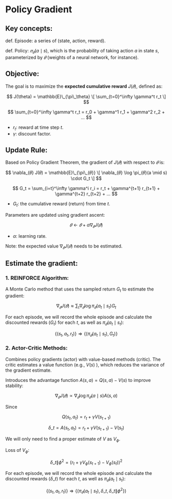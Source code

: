 # Policy Gradient

## Key concepts:

def. Episode: a series of (state, action, reward).

def. Policy: $𝜋_𝜃(a \mid s)$, which is the probability of taking action $a$ in state $s$, parameterized by $𝜃$ (weights of a neural network, for instance).


## Objective:

The goal is to maximize the **expected cumulative reward** $J(𝜃)$, defined as:


$$
J(\theta) = \mathbb{E}\_{\pi\_\theta} \[ \sum_{t=0}^\infty \gamma^t r_t \]
$$

$$
\sum_{t=0}^\infty \gamma^t r_t = r_0 + \gamma^1 r_1 + \gamma^2 r_2 + ... 
$$

- $r_t$: reward at time step $t$.
- $\gamma$: discount factor.


## Update Rule:

Based on Policy Gradient Theorem, the gradient of $J(𝜃)$ with respect to $𝜃$ is:


$$
\nabla_{𝜃} J(𝜃) = \mathbb{E}\_{\pi\_{𝜃}} \[ \nabla_{𝜃} \log \pi_{𝜃}(a \mid s) \cdot G_t \]
$$


$$
G_t = \sum_{i=t}^\infty \gamma^i r_i = r_t + \gamma^{t+1} r_{t+1} + \gamma^{t+2} r_{t+2} + ... 
$$

- $G_t$: the cumulative reward (return) from time $t$.

Parameters are updated using gradient ascent:

$$
𝜃 \gets 𝜃 + \alpha \nabla_{𝜃} J(𝜃)
$$

- $\alpha$: learning rate.

Note: the expected value $\nabla_{𝜃} J(𝜃)$ needs to be estimated. 


## Estimate the gradient:

### 1. REINFORCE Algorithm:

A Monte Carlo method that uses the sampled return $G_t$ to estimate the gradient:

$$
\nabla_{𝜃} J(𝜃) \approx \sum_t \nabla_{𝜃} \log \pi_{𝜃}(a_t \mid s_t) G_t
$$

For each episode, we will record the whole episode and calculate the discounted rewards ($G_t$) for each $t$,
as well as $\pi_{𝜃}(a_t \mid s_t)$:

$$
 \{ (s_t, a_t, r_t) \} \Rightarrow \{ (\pi_{𝜃}(a_t \mid s_t), G_t) \}
$$

### 2. Actor-Critic Methods:

Combines policy gradients (actor) with value-based methods (critic). The critic estimates a value function (e.g., $V(s)$ ), which reduces the variance of the gradient estimate.

Introduces the advantage function $A(s, a) = Q(s, a) - V(s)$ to improve stability:

$$
\nabla_{𝜃} J(𝜃) \propto \nabla_{𝜃} \log \pi_{𝜃}(a \mid s) A(s, a)
$$

Since

$$
 Q(s_t, a_t) = r_t + \gamma V(s_{t+1})
$$

$$
{\delta}\_t = A(s_t, a_t) = r_t + \gamma V(s_{t+1}) - V(s_{t})
$$

We will only need to find a proper estimate of $V$ as $V_{\phi}$.

Loss of $V_\phi$:

$$
{{\delta}\_{t \| \phi}}^2 = \left( r_t + \gamma V_\phi(s_{t+1}) - V_\phi(s_t) \right)^2
$$

For each episode, we will record the whole episode and calculate the discounted rewards (${\delta}\_t$) for each $t$,
as well as $\pi_{𝜃}(a_t \mid s_t)$:

$$
 \{ (s_t, a_t, r_t) \} \Rightarrow \{ (\pi_{𝜃}(a_t \mid s_t), {\delta}\_t, {{\delta}\_{t \| \phi}}^2 \})
$$

